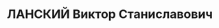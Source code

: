 ---
title: ЛАНСКИЙ Виктор Станиславович
description: 'Род. в 1899, г. Симбирск, поляк, обр.: грамотный. Проживал: Красноярский
  кр., Хакасская АО, г. Черногорск. Крепильщик на шахте-3 рудника треста «Кузбассуголь».

  Арестован 26.09.1936. Обв.: к.-р. агитация. Приговор: выездная сессия ВК ВС СССР,
  18.04.1937 – ВМН. Расстрелян 21.04.1937, в г. Красноярске.

  Реабилитирован ВК ВС СССР 16.12.1958'
---